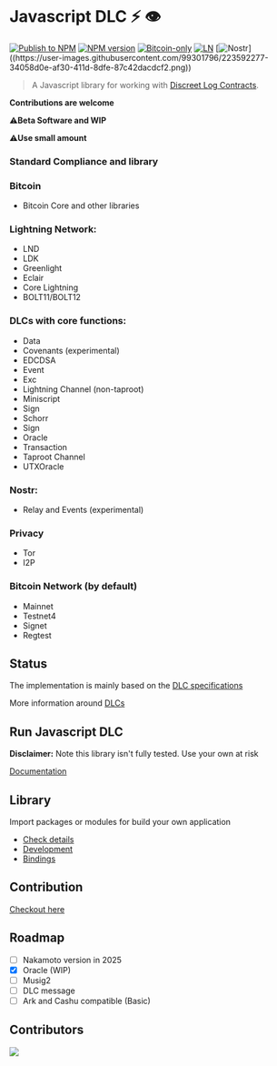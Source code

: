 # Javascript DLC ⚡ 👁️

[![Publish to NPM](https://github.com/AreaLayer/javascript-dlc/actions/workflows/npm-publish.yml/badge.svg)](https://github.com/AreaLayer/javascript-dlc/actions/workflows/npm-publish.yml)
[![NPM version](https://img.shields.io/npm/v/javascript-dlc.svg)](https://npmjs.org/package/javascript-dlc)
[![Bitcoin-only](https://img.shields.io/badge/bitcoin-only-FF9900?logo=bitcoin)](https://twentyone.world)
[![LN](https://img.shields.io/badge/lightning-792EE5?logo=lightning)](https://mempool.space/lightning)
[![Nostr](https://img.shields.io/badge/nostr-only-FF9900?)]((https://user-images.githubusercontent.com/99301796/223592277-34058d0e-af30-411d-8dfe-87c42dacdcf2.png))


>A Javascript library for working with [Discreet Log Contracts](https://adiabat.github.io/dlc.pdf).

**Contributions are welcome**

⚠️**Beta Software and WIP**

⚠️**Use small amount**

### Standard Compliance and library

### Bitcoin 

- Bitcoin Core and other libraries

### Lightning Network:

- LND
- LDK
- Greenlight
- Eclair
- Core Lightning
- BOLT11/BOLT12

### DLCs with core functions:

- Data
- Covenants (experimental)
- EDCDSA
- Event
- Exc
- Lightning Channel (non-taproot)
- Miniscript
- Sign
- Schorr
- Sign
- Oracle
- Transaction
- Taproot Channel
- UTXOracle 

### Nostr:

- Relay and Events (experimental)

### Privacy

- Tor
- I2P

### Bitcoin Network (by default)

- Mainnet
- Testnet4
- Signet
- Regtest

## Status

The implementation is mainly based on the [DLC specifications](https://github.com/discreetlogcontracts/dlcspecs)

More information around [DLCs](https://www.dlc.wiki/)

## Run Javascript DLC

**Disclaimer:** Note this library isn't fully tested. Use your own at risk

[Documentation](https://github.com/AreaLayer/javascript-dlc/blob/main/docs/run.md)

## Library

Import packages or modules for build your own application

- [Check details](https://github.com/AreaLayer/javascript-dlc/blob/main/docs/library.md)
- [Development](https://github.com/AreaLayer/javascript-dlc/blob/main/docs/development.md)
- [Bindings](https://github.com/AreaLayer/javascript-dlc/blob/main/docs/bindings.md)

## Contribution

[Checkout here](https://github.com/AreaLayer/javascript-dlc/blob/main/CONTRIBUTING.md)

## Roadmap

- [ ] Nakamoto version in 2025
- [x] Oracle (WIP)
- [ ] Musig2
- [ ] DLC message
- [ ] Ark and Cashu compatible (Basic)
  
## Contributors

<a align="center" href="https://github.com/AreaLayer/javascript-dlc/graphs/contributors">
  <img src="https://contrib.rocks/image?repo=AreaLayer/javascript-dlc" />
</a>
